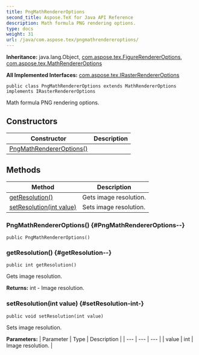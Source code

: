 ```yaml
---
title: PngMathRendererOptions
second_title: Aspose.TeX for Java API Reference
description: Math formula PNG rendering options.
type: docs
weight: 31
url: /java/com.aspose.tex/pngmathrendereroptions/
---
```

**Inheritance:**
java.lang.Object, [com.aspose.tex.FigureRendererOptions](../../com.aspose.tex/figurerendereroptions), [com.aspose.tex.MathRendererOptions](../../com.aspose.tex/mathrendereroptions)

**All Implemented Interfaces:**
[com.aspose.tex.IRasterRendererOptions](../../com.aspose.tex/irasterrendereroptions)
```
public class PngMathRendererOptions extends MathRendererOptions implements IRasterRendererOptions
```

Math formula PNG rendering options.
## Constructors

| Constructor | Description |
| --- | --- |
| [PngMathRendererOptions()](#PngMathRendererOptions--) |  |
## Methods

| Method | Description |
| --- | --- |
| [getResolution()](#getResolution--) | Gets image resolution. |
| [setResolution(int value)](#setResolution-int-) | Sets image resolution. |
### PngMathRendererOptions() {#PngMathRendererOptions--}
```
public PngMathRendererOptions()
```


### getResolution() {#getResolution--}
```
public int getResolution()
```


Gets image resolution.

**Returns:**
int - Image resolution.
### setResolution(int value) {#setResolution-int-}
```
public void setResolution(int value)
```


Sets image resolution.

**Parameters:**
| Parameter | Type | Description |
| --- | --- | --- |
| value | int | Image resolution. |

